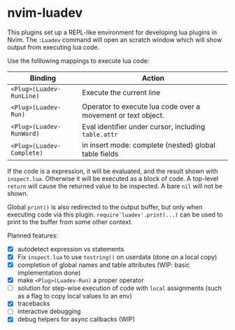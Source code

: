 # nvim-luadev

This plugins set up a REPL-like environment for developing lua plugins in Nvim.
The `:Luadev` command will open an scratch window which will show output from executing lua code.

Use the folllowing mappings to execute lua code:

Binding                       | Action
-------------------------     | ------
`<Plug>(Luadev-RunLine)`      | Execute the current line
`<Plug>(Luadev-Run)`          | Operator to execute lua code over a movement or text object.
`<Plug>(Luadev-RunWord)`      | Eval identifier under cursor, including `table.attr`
`<Plug>(Luadev-Complete)`     | in insert mode: complete (nested) global table fields

If the code is a expression, it will be evaluated, and the result shown with
`inspect.lua`. Otherwise it will be executed as a block of code. A top-level
`return` will cause the returned value to be inspected. A bare `nil` will not
be shown.

Global `print()` is also redirected to the output buffer, but only when executing
code via this plugin. `require'luadev'.print(...)` can be used to print to the
buffer from some other context.

Planned features:

 - [x] autodetect expression vs statements
 - [x] Fix `inspect.lua` to use `tostring()` on userdata (done on a local copy)
 - [x] completion of global names and table attributes (WIP: basic implementation done)
 - [x] make `<Plug>(Luadev-Run)` a proper operator
 - [ ] solution for step-wise execution of code with `local` assignments (such
        as a flag to copy local values to an env)
 - [x] tracebacks
 - [ ] interactive debugging
 - [x] debug helpers for async callbacks (WIP)

